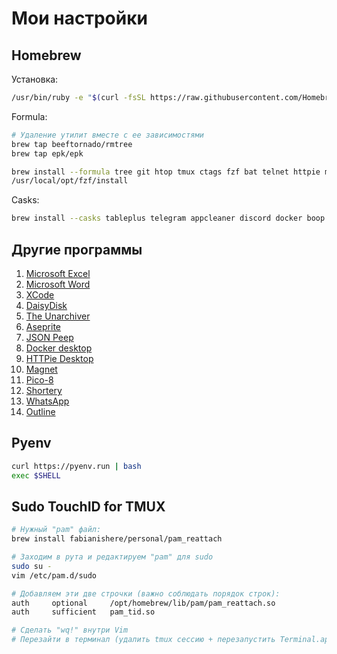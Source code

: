 # Мои настройки

## Homebrew

Установка:

```bash
/usr/bin/ruby -e "$(curl -fsSL https://raw.githubusercontent.com/Homebrew/install/master/install)"
```

Formula:

```bash
# Удаление утилит вместе с ее зависимостями
brew tap beeftornado/rmtree
brew tap epk/epk

brew install --formula tree git htop tmux ctags fzf bat telnet httpie mosh pinentry-mac gnupg vim nmap pandoc cloc ripgrep mczachurski/wallpapper/wallpapper
/usr/local/opt/fzf/install
```

Casks:

```bash
brew install --casks tableplus telegram appcleaner discord docker boop numi zoom firefox transmission imazing visual-studio-code outline-manager shadowsocksx-ng raycast warp
```

## Другие программы

1. [Microsoft Excel](https://apps.apple.com/ru/app/microsoft-excel/id462058435?l=en&mt=12)
2. [Microsoft Word](https://apps.apple.com/ru/app/microsoft-word/id462054704?l=en&mt=12)
3. [XCode](https://apps.apple.com/ru/app/xcode/id497799835?l=en&mt=12)
4. [DaisyDisk](https://apps.apple.com/ru/app/daisydisk/id411643860?l=en&mt=12)
5. [The Unarchiver](https://apps.apple.com/ru/app/the-unarchiver/id425424353?mt=12)
6. [Aseprite](https://www.aseprite.org)
7. [JSON Peep](https://apps.apple.com/ru/app/json-peep-for-safari/id1458969831?l=en&mt=12)
8. [Docker desktop](https://www.docker.com/products/docker-desktop/)
9. [HTTPie Desktop](https://httpie.io/product)
10. [Magnet](https://apps.apple.com/ru/app/magnet/id441258766?l=en&mt=12)
11. [Pico-8](https://www.lexaloffle.com/pico-8.php)
12. [Shortery](https://apps.apple.com/ru/app/shortery/id1594183810?l=en&mt=12)
13. [WhatsApp](https://apps.apple.com/ru/app/whatsapp-desktop/id1147396723?l=en&mt=12)
14. [Outline](https://apps.apple.com/ru/app/outline-secure-internet-access/id1356178125?l=en-GB&mt=12)

## Pyenv

```bash
curl https://pyenv.run | bash
exec $SHELL
```

## Sudo TouchID for TMUX

```bash
# Нужный "pam" файл:
brew install fabianishere/personal/pam_reattach

# Заходим в рута и редактируем "pam" для sudo
sudo su -
vim /etc/pam.d/sudo

# Добавляем эти две строчки (важно соблюдать порядок строк):
auth     optional     /opt/homebrew/lib/pam/pam_reattach.so
auth     sufficient   pam_tid.so

# Сделать "wq!" внутри Vim
# Перезайти в терминал (удалить tmux сессию + перезапустить Terminal.app)
```
